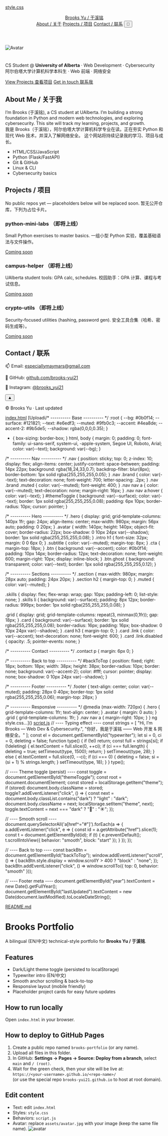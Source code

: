 [style.css](https://github.com/user-attachments/files/22941563/style.css)<!DOCTYPE html>
<html lang="en">
<head>
  <meta charset="UTF-8" />
  <meta name="viewport" content="width=device-width, initial-scale=1.0" />
  <title>Brooks Yu | Portfolio</title>
  <meta name="description" content="Brooks Yu (于溪铭) — CS Student @ University of Alberta. Web Development & Cybersecurity.">
  <link rel="icon" href="assets/avatar.jpg">
  <link rel="stylesheet" href="style.css" />
</head>
<body class="dark">
  <header class="nav">
    <a href="#home" class="brand">Brooks Yu<span class="muted"> / 于溪铭</span></a>
    <nav>
      <a href="#about">About / 关于</a>
      <a href="#projects">Projects / 项目</a>
      <a href="#contact">Contact / 联系</a>
      <button id="themeToggle" aria-label="Toggle dark mode">🌙</button>
    </nav>
  </header>

  <main id="home" class="hero">
    <img src="assets/avatar.jpg" alt="Avatar" class="avatar">
    <div class="intro">
      <h1><span id="typewriter"></span></h1>
      <p class="subtitle">CS Student @ <strong>University of Alberta</strong> · Web Development · Cybersecurity<br>
      阿尔伯塔大学计算机科学本科生 · Web 前端 · 网络安全</p>
      <div class="cta">
        <a class="btn" href="#projects">View Projects 查看项目</a>
        <a class="btn ghost" href="#contact">Get in touch 联系我</a>
      </div>
    </div>
  </main>

  <section id="about" class="section">
    <h2>About Me <span class="muted">/ 关于我</span></h2>
    <p>
      I’m Brooks (于溪铭), a CS student at UAlberta. I’m building a strong foundation in Python and modern web technologies,
      and exploring cybersecurity. This site will track my learning, projects, and growth.
      <br>
      我是 Brooks（于溪铭），阿尔伯塔大学计算机科学专业在读。正在夯实 Python 和现代 Web 技术，并深入了解网络安全。
      这个网站将持续记录我的学习、项目与成长。
    </p>
    <ul class="skills">
      <li>HTML/CSS/JavaScript</li>
      <li>Python (Flask/FastAPI)</li>
      <li>Git & GitHub</li>
      <li>Linux & CLI</li>
      <li>Cybersecurity basics</li>
    </ul>
  </section>

  <section id="projects" class="section">
    <h2>Projects <span class="muted">/ 项目</span></h2>
    <p class="muted">No public repos yet — placeholders below will be replaced soon. 暂无公开仓库，下列为占位卡片。</p>
    <div class="grid">
      <article class="card">
        <h3>python-mini-labs <span class="muted">（即将上线）</span></h3>
        <p>Small Python exercises to master basics. 一组小型 Python 实验，覆盖基础语法与文件操作。</p>
        <a href="#" class="link disabled" aria-disabled="true">Coming soon</a>
      </article>
      <article class="card">
        <h3>campus-helper <span class="muted">（即将上线）</span></h3>
        <p>UAlberta student tools: GPA calc, schedules. 校园助手：GPA 计算、课程与考试信息。</p>
        <a href="#" class="link disabled" aria-disabled="true">Coming soon</a>
      </article>
      <article class="card">
        <h3>crypto-utils <span class="muted">（即将上线）</span></h3>
        <p>Security-focused utilities (hashing, password gen). 安全工具合集（哈希、密码生成等）。</p>
        <a href="#" class="link disabled" aria-disabled="true">Coming soon</a>
      </article>
    </div>
  </section>

  <section id="contact" class="section">
    <h2>Contact <span class="muted">/ 联系</span></h2>
    <div class="contact">
      <p>📫 Email: <a href="mailto:especiallymaymars@gmail.com">especiallymaymars@gmail.com</a></p>
      <p>🐙 GitHub: <a href="https://github.com/brooks-yui21" target="_blank" rel="noopener">github.com/brooks-yui21</a></p>
      <p>📸 Instagram: <a href="https://www.instagram.com/brooks_yui21/" target="_blank" rel="noopener">@brooks_yui21</a></p>
    </div>
  </section>

  <button id="backToTop" aria-label="Back to top">▲</button>

  <footer class="footer">
    <p>© <span id="year"></span> Brooks Yu · Last updated <span id="lastUpdated"></span></p>
  </footer>

  <script src="script.js"></script>
</body>
</html>

[index.html](https://github.com/user-attachments/files/22941560/index.html)
[Uploadi/* ---------- Base ---------- */
:root {
  --bg: #0b0f14;
  --surface: #121821;
  --text: #e6edf3;
  --muted: #9fb0c3;
  --accent: #4ea8de;
  --accent-2: #9b5de5;
  --shadow: rgba(0,0,0,0.35);
}

* { box-sizing: border-box; }
html, body { margin: 0; padding: 0; font-family: ui-sans-serif, system-ui, -apple-system, Segoe UI, Roboto, Arial; color: var(--text); background: var(--bg); }

/* ---------- Nav ---------- */
.nav {
  position: sticky; top: 0; z-index: 10;
  display: flex; align-items: center; justify-content: space-between;
  padding: 14px 22px; background: rgba(18,24,33,0.7); backdrop-filter: blur(8px);
  border-bottom: 1px solid rgba(255,255,255,0.05);
}
.nav .brand { color: var(--text); text-decoration: none; font-weight: 700; letter-spacing: .2px; }
.nav .brand .muted { color: var(--muted); font-weight: 400; }
.nav nav a { color: var(--muted); text-decoration: none; margin-right: 16px; }
.nav nav a:hover { color: var(--text); }
#themeToggle { background: var(--surface); color: var(--text); border: 1px solid rgba(255,255,255,0.08); padding: 6px 10px; border-radius: 10px; cursor: pointer; }

/* ---------- Hero ---------- */
.hero {
  display: grid; grid-template-columns: 140px 1fr; gap: 24px;
  align-items: center; max-width: 980px; margin: 56px auto; padding: 0 20px;
}
.avatar { width: 140px; height: 140px; object-fit: cover; border-radius: 22px; box-shadow: 0 10px 24px var(--shadow); border: 1px solid rgba(255,255,255,0.08); }
.intro h1 { font-size: 32px; margin: 0 0 6px 0; }
.subtitle { color: var(--muted); margin-top: 8px; }
.cta { margin-top: 18px; }
.btn { background: var(--accent); color: #0b0f14; padding: 10px 14px; border-radius: 12px; text-decoration: none; font-weight: 600; margin-right: 10px; display: inline-block; }
.btn.ghost { background: transparent; color: var(--text); border: 1px solid rgba(255,255,255,0.12); }

/* ---------- Sections ---------- */
.section { max-width: 980px; margin: 28px auto; padding: 24px 20px; }
.section h2 { margin-top: 0; }
.muted { color: var(--muted); }

.skills { display: flex; flex-wrap: wrap; gap: 10px; padding-left: 0; list-style: none; }
.skills li { background: var(--surface); padding: 8px 12px; border-radius: 999px; border: 1px solid rgba(255,255,255,0.08); }

.grid { display: grid; grid-template-columns: repeat(3, minmax(0,1fr)); gap: 18px; }
.card { background: var(--surface); border: 1px solid rgba(255,255,255,0.08); border-radius: 16px; padding: 16px; box-shadow: 0 10px 24px var(--shadow); }
.card h3 { margin-top: 0; }
.card .link { color: var(--accent); text-decoration: none; font-weight: 600; }
.card .link.disabled { opacity: .5; pointer-events: none; }

/* ---------- Contact ---------- */
.contact p { margin: 6px 0; }

/* ---------- Back to top ---------- */
#backToTop {
  position: fixed; right: 18px; bottom: 18px; width: 38px; height: 38px;
  border-radius: 10px; border: none; background: var(--accent-2); color: #fff;
  cursor: pointer; display: none; box-shadow: 0 10px 24px var(--shadow);
}

/* ---------- Footer ---------- */
.footer { text-align: center; color: var(--muted); padding: 28px 0 40px; border-top: 1px solid rgba(255,255,255,0.06); margin-top: 28px; }

/* ---------- Responsive ---------- */
@media (max-width: 720px) {
  .hero { grid-template-columns: 1fr; text-align: center; }
  .avatar { margin: 0 auto; }
  .grid { grid-template-columns: 1fr; }
  .nav nav a { margin-right: 10px; }
}
ng style.css…]()
[script.js](https://github.com/user-attachments/files/22941569/script.js)
// ---- Typing effect ----
const strings = [
  "Hi, I’m Brooks — Web Dev & Cybersecurity.",
  "你好，我是于溪铭 —— Web 开发 & 网络安全。"
];
const el = document.getElementById("typewriter");
let si = 0, ci = 0, deleting = false;
function type() {
  if (!el) return;
  const full = strings[si];
  if (!deleting) {
    el.textContent = full.slice(0, ++ci);
    if (ci === full.length) { deleting = true; setTimeout(type, 1500); return; }
    setTimeout(type, 28);
  } else {
    el.textContent = full.slice(0, --ci);
    if (ci === 0) { deleting = false; si = (si + 1) % strings.length; }
    setTimeout(type, 18);
  }
}
type();

// ---- Theme toggle (persist) ----
const toggle = document.getElementById("themeToggle");
const root = document.documentElement;
const stored = localStorage.getItem("theme");
if (stored) document.body.className = stored;
toggle?.addEventListener("click", () => {
  const next = document.body.classList.contains("dark") ? "light" : "dark";
  document.body.className = next;
  localStorage.setItem("theme", next);
  toggle.textContent = next === "dark" ? "🌙" : "☀️";
});

// ---- Smooth scroll ----
document.querySelectorAll('a[href^="#"]').forEach(a => {
  a.addEventListener("click", e => {
    const id = a.getAttribute("href").slice(1);
    const t = document.getElementById(id);
    if (t) { e.preventDefault(); t.scrollIntoView({ behavior: "smooth", block: "start" }); }
  });
});

// ---- Back to top ----
const backBtn = document.getElementById("backToTop");
window.addEventListener("scroll", () => {
  backBtn.style.display = window.scrollY > 400 ? "block" : "none";
});
backBtn.addEventListener("click", () => window.scrollTo({ top: 0, behavior: "smooth" }));

// ---- Footer meta ----
document.getElementById("year").textContent = new Date().getFullYear();
document.getElementById("lastUpdated").textContent = new Date(document.lastModified).toLocaleDateString();

[README.md](https://github.com/user-attachments/files/22941572/README.md)
# Brooks Portfolio

A bilingual (EN/中文) technical-style portfolio for **Brooks Yu / 于溪铭**.

## Features
- Dark/Light theme toggle (persisted to localStorage)
- Typewriter intro (EN/中文)
- Smooth anchor scrolling & back-to-top
- Responsive layout (mobile friendly)
- Placeholder project cards for easy future updates

## How to run locally
Open `index.html` in your browser.

## How to deploy to GitHub Pages
1. Create a public repo named `brooks-portfolio` (or any name).
2. Upload all files in this folder.
3. In GitHub: **Settings → Pages → Source: Deploy from a branch**, select `main` and `/ (root)`.
4. Wait for the green check, then your site will be live at:  
   `https://<your-username>.github.io/<repo-name>/`  
   (or use the special repo `brooks-yui21.github.io` to host at root domain).

## Edit content
- Text: edit `index.html`
- Styles: `style.css`
- Behaviors: `script.js`
- Avatar: replace `assets/avatar.jpg` with your image (keep the same file name).
![avatar](https://github.com/user-attachments/assets/16806393-36f8-411c-baf6-184ed072f8e7)



